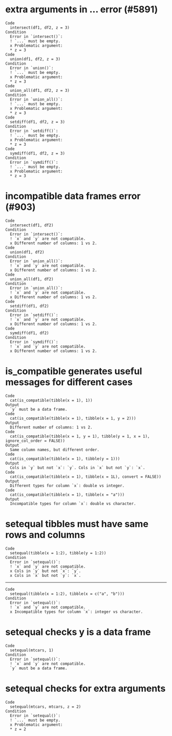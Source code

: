 # extra arguments in ... error (#5891)

    Code
      intersect(df1, df2, z = 3)
    Condition
      Error in `intersect()`:
      ! `...` must be empty.
      x Problematic argument:
      * z = 3
    Code
      union(df1, df2, z = 3)
    Condition
      Error in `union()`:
      ! `...` must be empty.
      x Problematic argument:
      * z = 3
    Code
      union_all(df1, df2, z = 3)
    Condition
      Error in `union_all()`:
      ! `...` must be empty.
      x Problematic argument:
      * z = 3
    Code
      setdiff(df1, df2, z = 3)
    Condition
      Error in `setdiff()`:
      ! `...` must be empty.
      x Problematic argument:
      * z = 3
    Code
      symdiff(df1, df2, z = 3)
    Condition
      Error in `symdiff()`:
      ! `...` must be empty.
      x Problematic argument:
      * z = 3

# incompatible data frames error (#903)

    Code
      intersect(df1, df2)
    Condition
      Error in `intersect()`:
      ! `x` and `y` are not compatible.
      x Different number of columns: 1 vs 2.
    Code
      union(df1, df2)
    Condition
      Error in `union_all()`:
      ! `x` and `y` are not compatible.
      x Different number of columns: 1 vs 2.
    Code
      union_all(df1, df2)
    Condition
      Error in `union_all()`:
      ! `x` and `y` are not compatible.
      x Different number of columns: 1 vs 2.
    Code
      setdiff(df1, df2)
    Condition
      Error in `setdiff()`:
      ! `x` and `y` are not compatible.
      x Different number of columns: 1 vs 2.
    Code
      symdiff(df1, df2)
    Condition
      Error in `symdiff()`:
      ! `x` and `y` are not compatible.
      x Different number of columns: 1 vs 2.

# is_compatible generates useful messages for different cases

    Code
      cat(is_compatible(tibble(x = 1), 1))
    Output
      `y` must be a data frame.
    Code
      cat(is_compatible(tibble(x = 1), tibble(x = 1, y = 2)))
    Output
      Different number of columns: 1 vs 2.
    Code
      cat(is_compatible(tibble(x = 1, y = 1), tibble(y = 1, x = 1), ignore_col_order = FALSE))
    Output
      Same column names, but different order.
    Code
      cat(is_compatible(tibble(x = 1), tibble(y = 1)))
    Output
      Cols in `y` but not `x`: `y`. Cols in `x` but not `y`: `x`.
    Code
      cat(is_compatible(tibble(x = 1), tibble(x = 1L), convert = FALSE))
    Output
      Different types for column `x`: double vs integer.
    Code
      cat(is_compatible(tibble(x = 1), tibble(x = "a")))
    Output
      Incompatible types for column `x`: double vs character.

# setequal tibbles must have same rows and columns

    Code
      setequal(tibble(x = 1:2), tibble(y = 1:2))
    Condition
      Error in `setequal()`:
      ! `x` and `y` are not compatible.
      x Cols in `y` but not `x`: `y`.
      x Cols in `x` but not `y`: `x`.

---

    Code
      setequal(tibble(x = 1:2), tibble(x = c("a", "b")))
    Condition
      Error in `setequal()`:
      ! `x` and `y` are not compatible.
      x Incompatible types for column `x`: integer vs character.

# setequal checks y is a data frame

    Code
      setequal(mtcars, 1)
    Condition
      Error in `setequal()`:
      ! `x` and `y` are not compatible.
      `y` must be a data frame.

# setequal checks for extra arguments

    Code
      setequal(mtcars, mtcars, z = 2)
    Condition
      Error in `setequal()`:
      ! `...` must be empty.
      x Problematic argument:
      * z = 2

